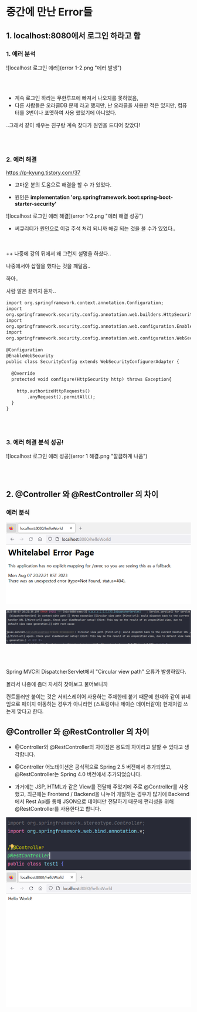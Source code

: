 # 중간에 만난 Error들

## 1. localhost:8080에서 로그인 하라고 함

### 1. 에러 분석

![localhost 로그인 에러](error 1-2.png "에러 발생")

<br>
<br>

+ 계속 로그인 하라는 무한루프에 빠져서 나오지를 못하였음,
+ 다른 사람들은 오라클DB 문제 라고 했지만, 난 오라클을 사용한 적은 있지만, 컴퓨터를 3번이나 포멧하여 사용 했었기에 아니었다.

..그래서 같이 배우는 친구랑 계속 찾다가 원인을 드디어 찾았다!

<br>
<br>

### 2. 에러 해결

https://p-kyung.tistory.com/37

+ 고마운 분의 도움으로 해결을 할 수 가 있었다.


+ 원인은 **implementation 'org.springframework.boot:spring-boot-starter-security'**

![localhost 로그인 에러 해결](error 1-2.png "에러 해결 성공")

+ 써큐리티가 원인으로 이걸 주석 처리 되니까 해결 되는 것을 볼 수가 있었다..

<br>
<br>
 ++ 나중에 강의 뒤에서 왜 그런지 설명을 하셨다.. 

나중에서야 삽질을 했다는 것을 깨달음..

하아..

사람 말은 끝까지 듣자..

```
import org.springframework.context.annotation.Configuration;
import org.springframework.security.config.annotation.web.builders.HttpSecurity;
import org.springframework.security.config.annotation.web.configuration.EnableWebSecurity;
import org.springframework.security.config.annotation.web.configuration.WebSecurityConfigurerAdapter;

@Configuration
@EnableWebSecurity
public class SecurityConfig extends WebSecurityConfigurerAdapter {
  
  @Override
  protected void configure(HttpSecurity http) throws Exception{
    
    http.authorizeHttpRequests()
        .anyRequest().permitAll();
  }
}

```

<br>
<br>

### 3. 에러 해결 분석 성공!

![localhost 로그인 에러 성공](error 1 해결.png "깔끔하게 나옴")

<br>
<br>

## 2. @Controller 와 @RestController 의 차이

### 에러 분석

![에러 2 Controller](error%202-1.png "에러 2")

![에러 2 Controller](error%202-2.png "왜?")

<br>
<br>

Spring MVC의 DispatcherServlet에서 "Circular view path" 오류가 발생하였다.

몰라서 나중에 좀더 자세히 찾아보고 물어보니까

컨트롤러만 붙이는 것은 서비스레이어 사용하는 주체한테 붙기 때문에 현재와 같이 뷰네임으로 페이지 이동하는 경우가 아니라면 (스트링이나 제이슨 데이터같이) 현재처럼 쓰는게 맞다고 한다.




##  **@Controller 와 @RestController 의 차이**


+ @Controller와 @RestController의 차이점은 용도의 차이라고 말할 수 있다고 생각합니다.


+ @Controller 어노테이션은 공식적으로 Spring 2.5 버전에서 추가되었고, @RestController는 Spring 4.0 버전에서 추가되었습니다.


+ 과거에는 JSP, HTML과 같은 View를 전달해 주었기에 주로 @Controller를 사용했고, 최근에는 Frontend / Backend을 나누어 개발하는 경우가 많기에 Backend에서 Rest Api를
  통해 JSON으로 데이터만 전달하기 때문에 편리성을 위해 @RestController를 사용한다고 합니다.

![에러 해결!](error%202-3.png)
![에러 해결!](error%202%20해결.png)

